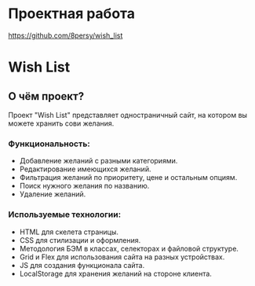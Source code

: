 # Проектная работа
https://github.com/8persy/wish_list

# Wish List

## О чём проект? 

Проект "Wish List" представляет одностраничный сайт, на котором вы можете хранить сови желания. 
### Функциональность:
- Добавление желаний с разными категориями.
- Редактирование имеющихся желаний.
- Фильтрация желаний по приоритету, цене и остальным опциям.
- Поиск нужного желания по названию.
- Удаление желаний.

### Используемые технологии:
- HTML для скелета страницы.
- CSS для стилизации и оформления.
- Методология БЭМ в классах, селекторах и файловой структуре.
- Grid и Flex для использования сайта на разных устройствах.
- JS для создания функционала сайта.
- LocalStorage для хранения желаний на стороне клиента.
